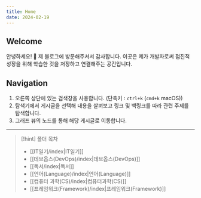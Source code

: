 ```yaml
---
title: Home
date: 2024-02-19
---
```


## Welcome
안녕하세요! 👋 제 블로그에 방문해주셔서 감사합니다. 이곳은 제가 개발자로써 점진적 성장을 위해 학습한 것을 저장하고 연결해주는 공간입니다.

## Navigation
1. 오른쪽 상단에 있는 검색창을 사용합니다. (단축키 : `ctrl+k` (`cmd+k` macOS))
2. 탐색기에서 게시글을 선택해 내용을 살펴보고 링크 및 백링크를 따라 관련 주제를 탐색합니다.
3. 그래프 뷰의 노드를 통해 해당 게시글로 이동합니다.
---

> [!hint] 폴더 목차
> - [[IT일기/index|IT일기]]
> - [[데브옵스(DevOps)/index|데브옵스(DevOps)]]
> - [[독서/index|독서]]
> - [[언어(Language)/index|언어(Language)]]
> - [[컴퓨터 과학(CS)/index|컴퓨터과학(CS)]]
> - [[프레임워크(Framework)/index|프레임워크(Framework)]]
